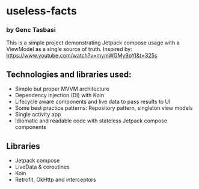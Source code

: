 # useless-facts
### by Genc Tasbasi

This is a simple project demonstrating Jetpack compose usage with a ViewModel as a single source of truth.
Inspired by: https://www.youtube.com/watch?v=mymWGMy9pYI&t=325s

## Technologies and libraries used:
- Simple but proper MVVM architecture
- Dependency injection (DI) with Koin
- Lifecycle aware components and live data to pass results to UI
- Some best practice patterns: Repository pattern, singleton view models
- Single activity app
- Idiomatic and readable code with stateless Jetpack compose components 

## Libraries
- Jetpack compose
- LiveData & coroutines
- Koin
- Retrofit, OkHttp and interceptors